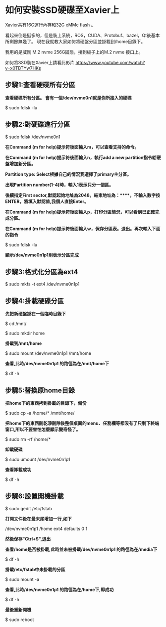 如何安裝SSD硬碟至Xavier上
==================

Xavier共有16G運行內存和32G eMMc flash 。

看起來倒是挺多的，但是裝上系統，ROS，CUDA、Protobuf、bazel，Qt後基本所剩餘無幾了。
現在我就教大家如何將硬盤分區並掛載到/home目錄下。

我用的是威剛 M.2 nvme 256G固態，接到板子上的M.2 nvme 接口上。

如何將SSD裝在Xavier上請看此影片
https://www.youtube.com/watch?v=x0TBTYw7HKs


步驟1:查看硬碟所有分區
---

**查看硬碟所有分區。 會有一個/dev/nvme0n1就是你所接入的硬碟**

$ sudo fdisk -lu

步驟2:對硬碟進行分區
---

$ sudo fdisk /dev/nvme0n1

**在Command (m for help)提示符後面輸入m，可以查看支持的命令。**

**在Command (m for help)提示符後面輸入n，執行add a new partition指令給硬盤增加新分區。**

**Partition type: Select根據自己的情況我選擇了primary主分區。**

**出現Partition number(1-4)時，輸入1表示只分一個區。**

**後續指定First sector,默認起始地址為2048，結束地址為：****，不輸入數字按ENTER，將填入默認值,我個人直接Enter。**

**在Command (m for help)提示符後面輸入p，打印分區情況，可以看到已正確完成分區。**

**在Command (m for help)提示符後面輸入w，保存分區表。退出。再次輸入下面的指令**

$ sudo fdisk -lu

**顯示/dev/nvme0n1p1則表示分區完成**

步驟3:格式化分區為ext4
---

$ sudo mkfs -t ext4 /dev/nvme0n1p1 

步驟4:掛載硬碟分區
---

**先把新硬盤掛在一個臨時目錄下**

$ cd /mnt/

$ sudo mkdir home

**掛載到/mnt/home**

$ sudo mount /dev/nvme0n1p1 /mnt/home

**查看,此時/dev/nvme0n1p1 的路徑為在/mnt/home下**

$ df -h

步驟5:替換原home目錄
---

**把home下的東西拷到掛載的目錄下，備份**

$ sudo cp -a /home/* /mnt/home/

**把home下的東西刪乾淨刪除後整個桌面的menu、任務欄等都沒有了只剩下終端窗口,所以不要害怕怎麼顯示變奇怪了。**

$ sudo rm -rf /home/*

**卸載硬碟**

$ sudo umount /dev/nvme0n1p1

**查看卸載成功**

$ df -h

步驟6:設置開機掛載
---

$ sudo gedit /etc/fstab

**打開文件後在最末尾增加一行,如下**

/dev/nvme0n1p1 /home ext4 defaults 0 1

**然後保存"Ctrl+S",退出**

**查看/home是否被掛載,此時並未被掛載/dev/nvme0n1p1 的路徑為在/media下**

$ df -h

**掛載/etc/fstab中未掛載的分區**

$ sudo mount -a

**查看,此時/dev/nvme0n1p1 的路徑為在/home下,即成功**

$ df -h

**最後重新開機**

$ sudo reboot

